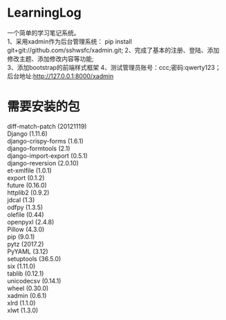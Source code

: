 # LearningLog
一个简单的学习笔记系统。  
1、采用xadmin作为后台管理系统：
pip install git+git://github.com/sshwsfc/xadmin.git; 
2、完成了基本的注册、登陆、添加修改主题、添加修改内容等功能;  
3、添加bootstrap的前端样式框架
4、测试管理员账号：ccc;密码:qwerty123；后台地址:http://127.0.0.1:8000/xadmin  
# 需要安装的包  
diff-match-patch (20121119)  
Django (1.11.6)  
django-crispy-forms (1.6.1)  
django-formtools (2.1)  
django-import-export (0.5.1)  
django-reversion (2.0.10)  
et-xmlfile (1.0.1)  
export (0.1.2)  
future (0.16.0)  
httplib2 (0.9.2)  
jdcal (1.3)  
odfpy (1.3.5)  
olefile (0.44)  
openpyxl (2.4.8)  
Pillow (4.3.0)  
pip (9.0.1)  
pytz (2017.2)  
PyYAML (3.12)  
setuptools (36.5.0)  
six (1.11.0)  
tablib (0.12.1)  
unicodecsv (0.14.1)  
wheel (0.30.0)  
xadmin (0.6.1)  
xlrd (1.1.0)  
xlwt (1.3.0)
